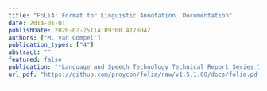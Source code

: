 ```yaml
---
title: "FoLiA: Format for Linguistic Annotation. Documentation"
date: 2014-01-01
publishDate: 2020-02-25T14:09:00.417804Z
authors: ["M. van Gompel"]
publication_types: ["4"]
abstract: ""
featured: false
publication: "*Language and Speech Technology Technical Report Series 14-01*"
url_pdf: "https://github.com/proycon/folia/raw/v1.5.1.60/docs/folia.pdf"
---
```


